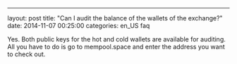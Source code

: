 ---
layout: post
title:  "Can I audit the balance of the wallets of the exchange?"
date:   2014-11-07 00:25:00
categories: en_US faq

Yes. Both public keys for the hot and cold wallets are available for auditing. All you have to do is go to mempool.space and enter the address you want to check out.

